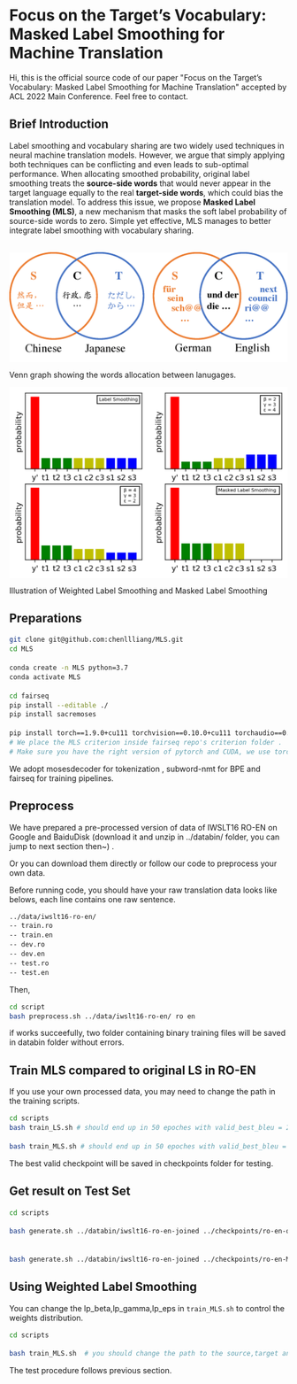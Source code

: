 # Focus on the Target’s Vocabulary: Masked Label Smoothing for Machine Translation
Hi, this is the official source code of our paper "Focus on the Target’s Vocabulary: Masked Label Smoothing for Machine Translation" accepted by ACL 2022 Main Conference. Feel free to contact.

## Brief Introduction


Label smoothing and vocabulary sharing are two widely used techniques in neural machine translation models. However, we argue that simply applying both techniques can be conflicting and even leads to sub-optimal performance. When allocating smoothed probability, original label smoothing treats the **source-side words** that would never appear in the target language equally to the real **target-side words**, which could bias the translation model. To address this issue, we propose **Masked Label Smoothing (MLS)**, a new mechanism that masks the soft label probability of source-side words to zero. Simple yet effective, MLS manages to better integrate label smoothing with vocabulary sharing. 


<br>

<img src="./venn.png" width = "600"  alt="words" align=center />

Venn graph showing the words allocation between lanugages.



<img src="./bars.png" width = "600"  alt="venn graph" align=center />

Illustration of Weighted Label Smoothing and Masked Label Smoothing




## Preparations

```bash
git clone git@github.com:chenllliang/MLS.git
cd MLS

conda create -n MLS python=3.7
conda activate MLS

cd fairseq
pip install --editable ./
pip install sacremoses

pip install torch==1.9.0+cu111 torchvision==0.10.0+cu111 torchaudio==0.9.0 -f https://download.pytorch.org/whl/torch_stable.html
# We place the MLS criterion inside fairseq repo's criterion folder .
# Make sure you have the right version of pytorch and CUDA, we use torch 1.9.0+cu111
```

We adopt mosesdecoder for tokenization , subword-nmt for BPE and fairseq for training pipelines.


## Preprocess

We have prepared a pre-processed version of data of IWSLT16 RO-EN on Google and BaiduDisk (download it and unzip in ../databin/ folder, you can jump to next section then~) .

Or you can download them directly or follow our code to preprocess your own data.

Before running code, you should have your raw translation data looks like belows, each line contains one raw sentence.
```bash
../data/iwslt16-ro-en/
-- train.ro
-- train.en
-- dev.ro
-- dev.en
-- test.ro
-- test.en
```

Then,

```bash
cd script
bash preprocess.sh ../data/iwslt16-ro-en/ ro en
```

if works succeefully, two folder containing binary training files will be saved in databin folder without errors.



## Train MLS compared to original LS in RO-EN 

If you use your own processed data, you may need to change the path in the training scripts.

```bash
cd scripts
bash train_LS.sh # should end up in 50 epoches with valid_best_bleu = 22.38

bash train_MLS.sh # should end up in 50 epoches with valid_best_bleu = 22.72
```

The best valid checkpoint will be saved in checkpoints folder for testing.


## Get result on Test Set 

```bash
cd scripts

bash generate.sh ../databin/iwslt16-ro-en-joined ../checkpoints/ro-en-ori-0.1 ../Output/ro-en-ori-ls.out # should get BLEU4 = 22.54


bash generate.sh ../databin/iwslt16-ro-en-joined ../checkpoints/ro-en-MLS-0.1 ../Output/ro-en-MLS-ls.out # should get BLEU4 = 22.89
```


## Using Weighted Label Smoothing

You can change the lp_beta,lp_gamma,lp_eps in `train_MLS.sh` to control the weights distribution.

```bash
cd scripts

bash train_MLS.sh  # you should change the path to the source,target and joined vocabulary individually

```

The test procedure follows previous section.
